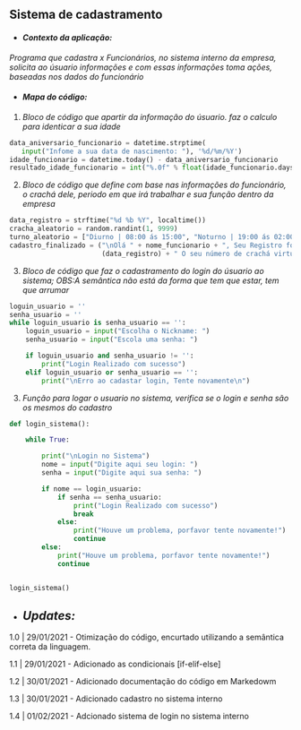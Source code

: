 ## Sistema de cadastramento
* #### *Contexto da aplicação:*
*Programa que cadastra x Funcionários, no sistema interno da empresa, solicita ao úsuario informações e com essas informações toma ações, baseadas nos dados do funcionário*

* #### *Mapa do código:*
1. *Bloco de código que apartir da informação do úsuario. faz o calculo para identicar a sua idade*
```Python
data_aniversario_funcionario = datetime.strptime(
   input("Infome a sua data de nascimento: "), '%d/%m/%Y')
idade_funcionario = datetime.today() - data_aniversario_funcionario
resultado_idade_funcionario = int("%.0f" % float(idade_funcionario.days / 365))
``` 

2. *Bloco de código que define com base nas informações do funcionário, o crachá dele, periodo em que irá trabalhar e sua função dentro da empresa*
```Python
data_registro = strftime("%d %b %Y", localtime())
cracha_aleatorio = random.randint(1, 9999)
turno_aleatorio = ["Diurno | 08:00 ás 15:00", "Noturno | 19:00 ás 02:00 "]
cadastro_finalizado = ("\nOlá " + nome_funcionario + ", Seu Registro foi concluido com SUCESSO no dia " +
                       (data_registro) + " O seu número de crachá virtual foi gerado: " + str(cracha_aleatorio))
```

3. *Bloco de código que faz o cadastramento do login do úsuario ao sistema; OBS:A semântica não está da forma que tem que estar, tem que arrumar*
```Python
loguin_usuario = ''
senha_usuario = ''
while loguin_usuario is senha_usuario == '':
    loguin_usuario = input("Escolha o Nickname: ")
    senha_usuario = input("Escola uma senha: ")

    if loguin_usuario and senha_usuario != '':
        print("Login Realizado com sucesso")
    elif loguin_usuario or senha_usuario == '':
        print("\nErro ao cadastar login, Tente novamente\n")
```

3. *Função para logar o usuario no sistema, verifica se o login e senha são os mesmos do cadastro*
```Python
def login_sistema():

    while True:

        print("\nLogin no Sistema")
        nome = input("Digite aqui seu login: ")
        senha = input("Digite aqui sua senha: ")

        if nome == login_usuario:
            if senha == senha_usuario:
                print("Login Realizado com sucesso")
                break
            else:
                print("Houve um problema, porfavor tente novamente!")
                continue
        else:
            print("Houve um problema, porfavor tente novamente!")
            continue


login_sistema()
```

* ## *Updates:*
1.0 | 29/01/2021 - Otimização do código, encurtado utilizando a semântica correta da linguagem.

1.1 | 29/01/2021 - Adicionado as condicionais [if-elif-else]

1.2 | 30/01/2021 - Adicionado documentação do código em Markedowm

1.3 | 30/01/2021 - Adicionado cadastro no sistema interno

1.4 | 01/02/2021 - Adcionado sistema de login no sistema interno
